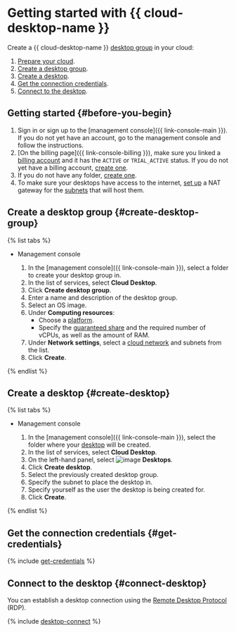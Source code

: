 # Getting started with {{ cloud-desktop-name }}

Create a {{ cloud-desktop-name }} [desktop group](concepts/desktops-and-groups.md) in your cloud:

1. [Prepare your cloud](#before-you-begin).
1. [Create a desktop group](#create-desktop-group).
1. [Create a desktop](#create-desktop).
1. [Get the connection credentials](#get-credentials).
1. [Connect to the desktop](#connect-desktop).

## Getting started {#before-you-begin}

1. Sign in or sign up to the [management console]({{ link-console-main }}). If you do not yet have an account, go to the management console and follow the instructions.
1. [On the billing page]({{ link-console-billing }}), make sure you linked a [billing account](../billing/concepts/billing-account.md) and it has the `ACTIVE` or `TRIAL_ACTIVE` status. If you do not yet have a billing account, [create one](../billing/quickstart/index.md#create_billing_account).
1. If you do not have any folder, [create one](../resource-manager/operations/folder/create.md).
1. To make sure your desktops have access to the internet, [set up](../vpc/operations/create-nat-gateway.md) a NAT gateway for the [subnets](../vpc/concepts/network.md#subnet) that will host them.

## Create a desktop group {#create-desktop-group}

{% list tabs %}

- Management console

   1. In the [management console]({{ link-console-main }}), select a folder to create your desktop group in.
   1. In the list of services, select **Cloud Desktop**.
   1. Click **Create desktop group**.
   1. Enter a name and description of the desktop group.
   1. Select an OS image.
   1. Under **Computing resources**:
      * Choose a [platform](../compute/concepts/vm-platforms.md).
      * Specify the [guaranteed share](../compute/concepts/performance-levels.md) and the required number of vCPUs, as well as the amount of RAM.
   1. Under **Network settings**, select a [cloud network](../vpc/concepts/network.md#network) and subnets from the list.
   1. Click **Create**.

{% endlist %}

## Create a desktop {#create-desktop}

{% list tabs %}

- Management console

   1. In the [management console]({{ link-console-main }}), select the folder where your [desktop](concepts/desktops-and-groups.md) will be created.
   1. In the list of services, select **Cloud Desktop**.
   1. On the left-hand panel, select ![image](../_assets/cloud-desktop/desktops.svg) **Desktops**.
   1. Click **Create desktop**.
   1. Select the previously created desktop group.
   1. Specify the subnet to place the desktop in.
   1. Specify yourself as the user the desktop is being created for.
   1. Click **Create**.

{% endlist %}

## Get the connection credentials {#get-credentials}

{% include [get-credentials](../_includes/cloud-desktop/get-credentials.md) %}

## Connect to the desktop {#connect-desktop}

You can establish a desktop connection using the [Remote Desktop Protocol](https://en.wikipedia.org/wiki/Remote_Desktop_Protocol) (RDP).

{% include [desktop-connect](../_includes/cloud-desktop/desktop-connect.md) %}
